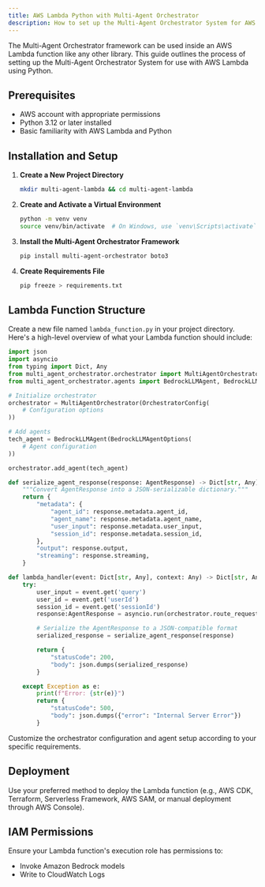 ```yaml
---
title: AWS Lambda Python with Multi-Agent Orchestrator
description: How to set up the Multi-Agent Orchestrator System for AWS Lambda using Python
---
```


The Multi-Agent Orchestrator framework can be used inside an AWS Lambda function like any other library. This guide outlines the process of setting up the Multi-Agent Orchestrator System for use with AWS Lambda using Python.

## Prerequisites

- AWS account with appropriate permissions
- Python 3.12 or later installed
- Basic familiarity with AWS Lambda and Python

## Installation and Setup

1. **Create a New Project Directory**

   ```bash
   mkdir multi-agent-lambda && cd multi-agent-lambda
   ```

2. **Create and Activate a Virtual Environment**

   ```bash
   python -m venv venv
   source venv/bin/activate  # On Windows, use `venv\Scripts\activate`
   ```

3. **Install the Multi-Agent Orchestrator Framework**

   ```bash
   pip install multi-agent-orchestrator boto3
   ```

4. **Create Requirements File**

   ```bash
   pip freeze > requirements.txt
   ```

## Lambda Function Structure

Create a new file named `lambda_function.py` in your project directory. Here's a high-level overview of what your Lambda function should include:

```python
import json
import asyncio
from typing import Dict, Any
from multi_agent_orchestrator.orchestrator import MultiAgentOrchestrator, OrchestratorConfig
from multi_agent_orchestrator.agents import BedrockLLMAgent, BedrockLLMAgentOptions, AgentResponse

# Initialize orchestrator
orchestrator = MultiAgentOrchestrator(OrchestratorConfig(
    # Configuration options
))

# Add agents
tech_agent = BedrockLLMAgent(BedrockLLMAgentOptions(
    # Agent configuration
))

orchestrator.add_agent(tech_agent)

def serialize_agent_response(response: AgentResponse) -> Dict[str, Any]:
    """Convert AgentResponse into a JSON-serializable dictionary."""
    return {
        "metadata": {
            "agent_id": response.metadata.agent_id,
            "agent_name": response.metadata.agent_name,
            "user_input": response.metadata.user_input,
            "session_id": response.metadata.session_id,
        },
        "output": response.output,
        "streaming": response.streaming,
    }

def lambda_handler(event: Dict[str, Any], context: Any) -> Dict[str, Any]:
    try:
        user_input = event.get('query')
        user_id = event.get('userId')
        session_id = event.get('sessionId')
        response:AgentResponse = asyncio.run(orchestrator.route_request(user_input, user_id, session_id))

        # Serialize the AgentResponse to a JSON-compatible format
        serialized_response = serialize_agent_response(response)

        return {
            "statusCode": 200,
            "body": json.dumps(serialized_response)
        }

    except Exception as e:
        print(f"Error: {str(e)}")
        return {
            "statusCode": 500,
            "body": json.dumps({"error": "Internal Server Error"})
        }
```

Customize the orchestrator configuration and agent setup according to your specific requirements.

## Deployment

Use your preferred method to deploy the Lambda function (e.g., AWS CDK, Terraform, Serverless Framework, AWS SAM, or manual deployment through AWS Console).

## IAM Permissions

Ensure your Lambda function's execution role has permissions to:
- Invoke Amazon Bedrock models
- Write to CloudWatch Logs

